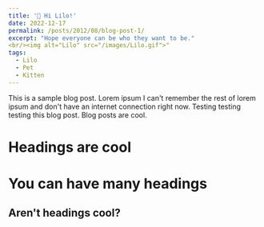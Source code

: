 ```yaml
---
title: '👋 Hi Lilo!'
date: 2022-12-17
permalink: /posts/2012/08/blog-post-1/
excerpt: "Hope everyone can be who they want to be."
<br/><img alt="Lilo" src="/images/Lilo.gif">"
tags:
  - Lilo
  - Pet
  - Kitten
---
```


This is a sample blog post. Lorem ipsum I can't remember the rest of lorem ipsum and don't have an internet connection right now. Testing testing testing this blog post. Blog posts are cool.

Headings are cool
======

You can have many headings
======

Aren't headings cool?
------